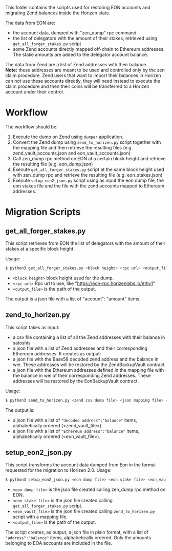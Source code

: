 This folder contains the scripts used for restoring EON accounts and migrating Zend balances inside the Horizen state.

The data from EON are:
- the account data, dumped with "zen_dump" rpc command
- the list of delegators with the amount of their stakes, retrieved using `get_all_forger_stakes.py` script
- some Zend accounts directly mapped off-chain to Ethereum addresses.
The stake amounts are added to the delegator account balance.

The data from Zend are a list of Zend addresses with their balance.   
**Note:** these addresses are meant to be used and controlled only by the zen claim procedure. Zend users that want to import their balances in Horizen can not
use these accounts directly, they will need instead to execute the claim procedure and then their coins will be transferred
to a Horizen account under their control.

# Workflow
The workflow should be:
1. Execute the dump on Zend using `dumper` application. 
2. Convert the Zend dump using `zend_to_horizen.py` script together with the mapping file and then retrieve the resulting files (e.g. zend_vault_accounts.json and eon_vault_accounts.json)
3. Call zen_dump rpc method on EON at a certain block height and retrieve the resulting file (e.g. eon_dump.json)
4. Execute `get_all_forger_stakes.py` script at the same block height used with zen_dump rpc and retrieve the resulting file (e.g. eon_stakes.json)
5. Execute `setup_eon2_json.py` script using as input the eon dump file, the eon stakes file and the file with the zend accounts mapped to Ethereum addresses.

# Migration Scripts

## get_all_forger_stakes.py

This script retrieves from EON the list of delegators with the amount of their stakes at a specific
block height. 

Usage:

```sh
$ python3 get_all_forger_stakes.py <block height> <rpc url> <output_file>
```

* `<block height>` block height used for the dump.
* `<rpc url>` Rpc url to use, like "https://eon-rpc.horizenlabs.io/ethv1"
* `<output_file>` is the path of the output.

The output is a json file with a list of "account": "amount" items.

## zend_to_horizen.py
This script takes as input:
- a csv file containing a list of all the Zend addresses with their balance in satoshis
- a json file with a list of Zend addresses and their corresponding Ethereum addresses.
It creates as output:
- a json file with the Base58 decoded zend address and the balance in wei. These addresses will be restored by the ZendBackupVault contract.
- a json file with the Ethereum addresses defined in the mapping file with the balance in wei of their corresponding Zend addresses. These addresses will be restored by the EonBackupVault contract.

Usage:

```sh
$ python3 zend_to_horizen.py <zend csv dump file> <json mapping file> <zend_vault_file> <eon_vault_file>
```

The output is:
- a json file with a list of `"decoded address":"balance"` items, alphabetically ordered (<zend_vault_file>).
- a json file with a list of `"Ethereum address":"balance"` items, alphabetically ordered (<eon_vault_file>).

## setup_eon2_json.py

This script transforms the account data dumped from Eon in the format requested for the migration
to Horizen 2.0.
Usage:

```sh
$ python3 setup_eon2_json.py <eon dump file> <eon stake file> <eon_vault_file> <output_file>
```

* `<eon dump file>` is the json file created calling zen_dump rpc method on EON.
* `<eon stake file>` is the json file created calling `get_all_forger_stakes.py` script.
* `<eon_vault_file>` is the json file created calling `zend_to_horizen.py` script with a mapping file.
* `<output_file>` is the path of the output.

The script creates, as output, a json file in plain format, with a list of `"address":"balance"` items, 
alphabetically ordered. Only the amounts belonging to EOA accounts are included in the file.
